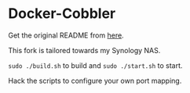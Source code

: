 # Docker-Cobbler

Get the original README from [here](https://github.com/ContainerSolutions/docker-cobbler).

This fork is tailored towards my Synology NAS.

`sudo ./build.sh` to build and `sudo ./start.sh` to start.

Hack the scripts to configure your own port mapping.
